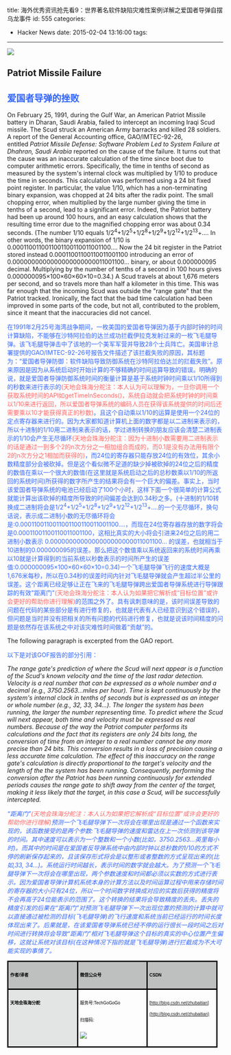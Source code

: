 title: 海外优秀资讯抢先看9：世界著名软件缺陷灾难性案例详解之爱国者导弹自摆乌龙事件
id: 555
categories:
  - Hacker News
date: 2015-02-04 13:16:00
tags:
---

<div id="article_content" class="article_content">&#13;

![](http://img.blog.csdn.net/20150202110629121?watermark/2/text/aHR0cDovL2Jsb2cuY3Nkbi5uZXQvemh1YmFpdGlhbg==/font/5a6L5L2T/fontsize/400/fill/I0JBQkFCMA==/dissolve/70/gravity/Center)

## Patriot Missile Failure 

## <span style="color: rgb(51, 102, 255);">爱国者导弹的挫败</span>

On February 25, 1991, during the Gulf War, an American Patriot Missile battery in Dharan, Saudi Arabia, failed to intercept an incoming Iraqi Scud missile. The Scud struck an American Army barracks and killed 28 soldiers. A report of the General Accounting office, GAO/IMTEC-92-26, entitled <cite>Patriot Missile Defense: Software Problem Led to System Failure at Dhahran, Saudi Arabia</cite> reported on the cause of the failure. It turns out that the cause was an inaccurate calculation of the time since boot due to computer arithmetic errors. Specifically, the time in tenths of second as measured by the system's internal clock was multiplied by 1/10 to produce the time in seconds. This calculation was performed using a 24 bit fixed point register. In particular, the value 1/10, which has a non-terminating binary expansion, was chopped at 24 bits after the radix point. The small chopping error, when multiplied by the large number giving the time in tenths of a second, lead to a significant error. Indeed, the Patriot battery had been up around 100 hours, and an easy calculation shows that the resulting time error due to the magnified chopping error was about 0.34 seconds. (The number 1/10 equals 1/2<sup>4</sup>+1/2<sup>5</sup>+1/2<sup>8</sup>+1/2<sup>9</sup>+1/2<sup>12</sup>+1/2<sup>13</sup>+.... In other words, the binary expansion of 1/10 is 0.0001100110011001100110011001100.... Now the 24 bit register in the Patriot stored instead 0.00011001100110011001100 introducing an error of 0.0000000000000000000000011001100... binary, or about 0.000000095 decimal. Multiplying by the number of tenths of a second in 100 hours gives 0.000000095×100×60×60×10=0.34.) A Scud travels at about 1,676 meters per second, and so travels more than half a kilometer in this time. This was far enough that the incoming Scud was outside the "range gate" that the Patriot tracked. Ironically, the fact that the bad time calculation had been improved in some parts of the code, but not all, contributed to the problem, since it meant that the inaccuracies did not cancel.

<span style="color: rgb(51, 102, 255);">在1991年2月25号海湾战争期间，一枚美国的爱国者导弹因为基于内部时钟的时间计算缺陷，不能够在沙特阿拉伯的达兰成功拦截伊拉克发射过来的一枚飞毛腿导弹。该飞毛腿导弹击中了该地的一个美军军营并导致28个士兵阵亡。美国审计总署提供的GAO/IMTEC-92-26号报告文件描述了该拦截失败的原因，其标题为：“爱国者导弹防御：软件缺陷导致防御系统在沙特阿拉伯达兰的拦截失败”。原来原因是因为从系统启动时开始计算的不够精确的时间运算导致的错误。明确的说，就是爱国者导弹防御系统时间的衡量计算是基于系统时钟时间乘以1/10所得到的秒数来进行表示的</span><span style="color: rgb(255, 102, 102);">(天地会珠海分舵注：本人认为可以理解为，一旦你调用一个获取系统时间的API如getTimeInSeconds()，系统自动就会把系统时钟的时间乘以1/10来进行返回，所以爱国者导弹系统的编码人员在获得该系统提供的时间后还需要乘以10才能获得真正的秒数)</span><span style="color: rgb(51, 102, 255);">。且这个自动乘以1/10的运算是使用一个24位的定点寄存器来进行的。因为大家都知道计算机上面的数字都是以二进制来表示的，所以十进制的1/10用二进制来表示的话，学过进制转换的朋友应该会清楚二进制表示的1/10会产生无尽循环</span><span style="color: rgb(255, 102, 102);">(天地会珠海分舵注：因为十进制小数需要用二进制表示的话是通过一到多个2的n次方分之一相加组合而成的，而0.1是没有办法用有限个2的n次方分之1相加而获得的)</span><span style="color: rgb(51, 102, 255);">，而24位的寄存器只能存放24位的有效位，其余小数精度部分会被砍掉。但是这个看似微不足道的缺少掉被砍掉的24位之后的精度的数值在乘以一个很大的数值(在这里就是系统启动之后的总秒数乘以1/10的所返回的系统时间)所获得的数字所产生的结果将会有一个巨大的偏差。事实上，当时该爱国者导弹系统的电池已经启动了100个小时，这样下面一个很简单的计算公式就能计算出该砍掉的精度所导致的时间偏差会达到0.34秒之多。(十进制的1/10转换成二进制将会是1/2<sup>4</sup>+1/2<sup>5</sup>+1/2<sup>8</sup>+1/2<sup>9</sup>+1/2<sup>12</sup>+1/2<sup>13</sup>+....的一个无尽循环，换句话说，表示成二进制小数的无尽循环将会是:0.0001100110011001100110011001100....，而现在24位寄存器存放的数字将会是0.00011001100110011001100，这相比真实的大小将会引进来24位之后的用二进制小数表示 0.0000000000000000000000011001100... 的误差，也就相当于10进制的0.000000095的误差。那么把这个数值乘以系统返回来的系统时间再乘以10就是计算得到的当前系统以秒数表示的时间所产生的误差值:0.000000095×100×60×60×10=0.34)一个飞毛腿导弹飞行的速度大概是1,676米每秒，所以在0.34秒的误差时间内针对飞毛腿导弹就会产生超过半公里的误差。这个距离已经足够让正在飞来的飞毛腿导弹跨出爱国者导弹系统进行导弹跟踪的有效"距离门"<span style="color: rgb(255, 102, 102);">(天地会珠海分舵注：本人认为如果把它解析成“目标位置”或许会更好的帮助你进行理解)</span>的范围之外了。具有讽刺意味的是，该时间误差导致的问题在代码的某些部分是有进行修复的，也就是代表有人已经意识到这个错误的，但问题是当时并没有把相关的所有问题的代码进行修复，也就是说该时间精度的问题是依然存在该系统之中对该灾难性时间做着“贡献”的。</span>

<span style="color: rgb(51, 102, 255);">
</span>

The following paragraph is excerpted from the GAO report. 

<span style="color: rgb(51, 102, 255);">以下是对该GOF报告的部分引用：</span>

<cite>The range gate's prediction of where the Scud will next appear is a function of the Scud's known velocity and the time of the last radar detection. Velocity is a real number that can be expressed as a whole number and a decimal (e.g., 3750.2563...miles per hour). Time is kept continuously by the system's internal clock in tenths of seconds but is expressed as an integer or whole number (e.g., 32, 33, 34...). The longer the system has been running, the larger the number representing time. To predict where the Scud will next appear, both time and velocity must be expressed as real numbers. Because of the way the Patriot computer performs its calculations and the fact that its registers are only 24 bits long, the conversion of time from an integer to a real number cannot be any more precise than 24 bits. This conversion results in a loss of precision causing a less accurate time calculation. The effect of this inaccuracy on the range gate's calculation is directly proportional to the target's velocity and the length of the the system has been running. Consequently, performing the conversion after the Patriot has been running continuously for extended periods causes the range gate to shift away from the center of the target, making it less likely that the target, in this case a Scud, will be successfully intercepted.</cite>

_<span style="color: rgb(51, 102, 255);">“距离门”</span><span style="color: rgb(255, 102, 102);">(天地会珠海分舵注：本人认为如果把它解析成“目标位置”或许会更好的帮助你进行理解)</span><span style="color: rgb(51, 102, 255);">预测一个飞毛腿导弹下一次将会在哪里出现是通过一个函数来实现的，该函数接受的是两个参数:飞毛腿导弹的速度和雷达在上一次侦测到该导弹的时间。其中速度可以表示为一个整数和一个小数(比如，3750.2563...英里每小时)。而其中的时间是在爱国者反导弹系统中由内部时钟以总秒数的1/10的方式不停的刷新保存起来的，且该保存形式将会是以整形或者整数的方式呈现出来的(比如,33, 34...)。系统运行时间越长，表示时间的数字就会越大。为了预测一个飞毛腿导弹下一次将会在哪里出现，两个参数速度和时间都必须以实数的方式进行表示。因为爱国者导弹计算机系统本身的计算方法以及时间运算过程中用来存储时间的寄存器的大小只有24位，所以一个时间数字转换成对应的实数后获得的精度将不会再高于24位能表示的范围了。这个转换的结果将会导致精度的丢失。丢失的精度引发的后果在“距离门”对预测飞毛腿导弹下一次出现位置的预测的计算中就可以直接通过被检测的目标(飞毛腿导弹)的飞行速度和系统当前已经运行的时间长度体现出来了。后果就是，在该爱国者导弹系统已经不停的运行很长一段时间之后对时间进行转换将会导致“距离门”相对飞毛腿导弹这个目标的真实的中心位置产生偏移，这就让系统对该目标(在这种情况下指的就是飞毛腿导弹)进行拦截成为不大可能实现的事情了。</span>_

<table cellspacing="0" cellpadding="0" class="        " style="color: rgb(54, 46, 43); font-family: Arial; font-size: 14px; line-height: 26px; border-collapse: collapse;"><tbody><tr><td valign="top" style="border-style: solid; border-color: rgb(0, 0, 0); width: 152px; height: 13px; padding: 4px; background-color: rgb(190, 192, 191);">

<span style="color: rgb(0, 0, 0); font-stretch: normal; font-size: 10px; font-family: 'Heiti SC Light'; letter-spacing: 0px;">**作者**</span><span style="color: rgb(0, 0, 0); font-stretch: normal; font-size: 10px; font-family: Helvetica; letter-spacing: 0px;">**/**</span><span style="color: rgb(0, 0, 0); font-stretch: normal; font-size: 10px; font-family: 'Heiti SC Light'; letter-spacing: 0px;">**译者**</span>
</td><td valign="top" style="border-style: solid; border-color: rgb(0, 0, 0); width: 151px; height: 13px; padding: 4px; background-color: rgb(190, 192, 191);">

<span style="color: rgb(0, 0, 0); font-stretch: normal; font-size: 10px; font-family: 'Heiti SC Light'; letter-spacing: 0px;">**微信公众号**</span>
</td><td valign="top" style="border-style: solid; border-color: rgb(0, 0, 0); width: 152px; height: 13px; padding: 4px; background-color: rgb(190, 192, 191);">

<span style="color: rgb(0, 0, 0); font-stretch: normal; font-size: 10px; font-family: Helvetica; letter-spacing: 0px;">**CSDN**</span>
</td></tr><tr><td valign="top" style="border-style: solid; border-color: rgb(0, 0, 0); width: 152px; height: 36px; padding: 4px; background-color: rgb(227, 228, 228);">

<span style="color: rgb(0, 0, 0); font-stretch: normal; font-size: 10px; font-family: 'Heiti SC Light'; letter-spacing: 0px;">**天地会珠海分舵**</span>
</td><td valign="top" style="border-style: solid; border-color: rgb(0, 0, 0); width: 151px; height: 36px; padding: 4px;">

<span style="color: rgb(0, 0, 0); font-stretch: normal; font-size: 10px; font-family: 'Heiti SC Light'; letter-spacing: 0px;">服务号</span><span style="color: rgb(0, 0, 0); font-stretch: normal; font-size: 10px; font-family: Helvetica; letter-spacing: 0px;">:TechGoGoGo</span>

<span style="color: rgb(0, 0, 0); font-stretch: normal; font-size: 10px; font-family: 'Heiti SC Light'; letter-spacing: 0px;">扫描码</span><span style="color: rgb(0, 0, 0); font-stretch: normal; font-size: 10px; font-family: Helvetica; letter-spacing: 0px;">:</span>

![](http://mmbiz.qpic.cn/mmbiz/KYJTqcL56vuJuQArNAk7nsLW8hpxia6kjor2IEvib9RAQTEzzEPa4UngfjpT1GKIIKCnb7ib0IViaWEV7VFFiaAkkjg/640?tp=webp)

</td><td valign="top" style="border-style: solid; border-color: rgb(0, 0, 0); width: 152px; height: 36px; padding: 4px;">

<span style="color: rgb(0, 0, 0); font-stretch: normal; font-size: 10px; font-family: Helvetica; letter-spacing: 0px;"><u>[http://blog.csdn.net/zhubaitian](http://blog.csdn.net/zhubaitian)</u></span>
</td></tr></tbody></table></div>